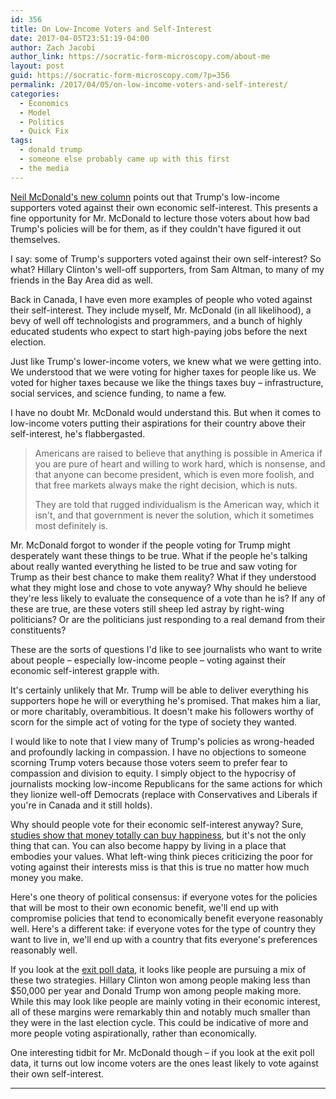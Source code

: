 ```yaml
---
id: 356
title: On Low-Income Voters and Self-Interest
date: 2017-04-05T23:51:19-04:00
author: Zach Jacobi
author_link: https://socratic-form-microscopy.com/about-me
layout: post
guid: https://socratic-form-microscopy.com/?p=356
permalink: /2017/04/05/on-low-income-voters-and-self-interest/
categories:
  - Economics
  - Model
  - Politics
  - Quick Fix
tags:
  - donald trump
  - someone else probably came up with this first
  - the media
---
```


<a href="http://www.cbc.ca/news/opinion/americans-voting-for-cuts-1.4055389">Neil McDonald's new column</a> points out that Trump's low-income supporters voted against their own economic self-interest. This presents a fine opportunity for Mr. McDonald to lecture those voters about how bad Trump's policies will be for them, as if they couldn't have figured it out themselves.

I say: some of Trump's supporters voted against their own self-interest? So what? Hillary Clinton's well-off supporters, from Sam Altman, to many of my friends in the Bay Area did as well.

Back in Canada, I have even more examples of people who voted against their self-interest. They include myself, Mr. McDonald (in all likelihood), a bevy of well off technologists and programmers, and a bunch of highly educated students who expect to start high-paying jobs before the next election.

Just like Trump's lower-income voters, we knew what we were getting into. We understood that we were voting for higher taxes for people like us. We voted for higher taxes because we like the things taxes buy – infrastructure, social services, and science funding, to name a few.

I have no doubt Mr. McDonald would understand this. But when it comes to low-income voters putting their aspirations for their country above their self-interest, he's flabbergasted.

<blockquote>Americans are raised to believe that anything is possible in America if you are pure of heart and willing to work hard, which is nonsense, and that anyone can become president, which is even more foolish, and that free markets always make the right decision, which is nuts.

They are told that rugged individualism is the American way, which it isn't, and that government is never the solution, which it sometimes most definitely is.</blockquote>
Mr. McDonald forgot to wonder if the people voting for Trump might desperately want these things to be true. What if the people he's talking about really wanted everything he listed to be true and saw voting for Trump as their best chance to make them reality? What if they understood what they might lose and chose to vote anyway? Why should he believe they're less likely to evaluate the consequence of a vote than he is? If any of these are true, are these voters still sheep led astray by right-wing politicians? Or are the politicians just responding to a real demand from their constituents?

These are the sorts of questions I'd like to see journalists who want to write about people – especially low-income people – voting against their economic self-interest grapple with.

It's certainly unlikely that Mr. Trump will be able to deliver everything his supporters hope he will or everything he's promised. That makes him a liar, or more charitably, overambitious. It doesn't make his followers worthy of scorn for the simple act of voting for the type of society they wanted.

I would like to note that I view many of Trump's policies as wrong-headed and profoundly lacking in compassion. I have no objections to someone scorning Trump voters because those voters seem to prefer fear to compassion and division to equity. I simply object to the hypocrisy of journalists mocking low-income Republicans for the same actions for which they lionize well-off Democrats (replace with Conservatives and Liberals if you're in Canada and it still holds).

Why should people vote for their economic self-interest anyway? Sure, <a href="https://www.washingtonpost.com/news/wonk/wp/2013/04/29/yes-money-really-can-buy-happiness/?utm_term=.c1d553e75fb2">studies show that money totally can buy happiness</a>, but it's not the only thing that can. You can also become happy by living in a place that embodies your values. What left-wing think pieces criticizing the poor for voting against their interests miss is that this is true no matter how much money you make.

Here's one theory of political consensus: if everyone votes for the policies that will be most to their own economic benefit, we'll end up with compromise policies that tend to economically benefit everyone reasonably well. Here's a different take: if everyone votes for the type of country they want to live in, we'll end up with a country that fits everyone's preferences reasonably well.

If you look at the <a href="https://www.nytimes.com/interactive/2016/11/08/us/politics/election-exit-polls.html?_r=0">exit poll data</a>, it looks like people are pursuing a mix of these two strategies. Hillary Clinton won among people making less than $50,000 per year and Donald Trump won among people making more. While this may look like people are mainly voting in their economic interest, all of these margins were remarkably thin and notably much smaller than they were in the last election cycle. This could be indicative of more and more people voting aspirationally, rather than economically.

One interesting tidbit for Mr. McDonald though – if you look at the exit poll data, it turns out low income voters are the ones least likely to vote against their own self-interest.

<hr class="post-end" />
